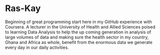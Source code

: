 # Ras-Kay
Beginning of great programming start here in my GitHub experience with Coursera. 
A lecturer in the University of Health and Allied Sciences poised to learning Data Analysis to help the up coming generation in analysis of large volumes of data and making sure the health sector in my country, Ghana and Africa as whole, benefit from the enormous data we generate every day in our daily activities.
